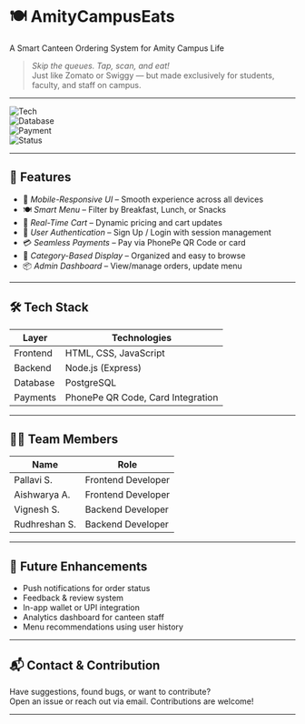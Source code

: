 # 🍽 AmityCampusEats  
A Smart Canteen Ordering System for Amity Campus Life

> *Skip the queues. Tap, scan, and eat!*  
Just like Zomato or Swiggy — but made exclusively for students, faculty, and staff on campus.

---

![Tech](https://img.shields.io/badge/Built%20With-HTML%2C%20CSS%2C%20JavaScript-blue)  
![Database](https://img.shields.io/badge/Database-PostgreSQL-blueviolet)  
![Payment](https://img.shields.io/badge/Payments-PhonePe%20QR%20Code-success)  
![Status](https://img.shields.io/badge/Status-In%20Progress-yellow)

---

## 🚀 Features

- 📱 *Mobile-Responsive UI* – Smooth experience across all devices  
- 🍽 *Smart Menu* – Filter by Breakfast, Lunch, or Snacks  
- 🛒 *Real-Time Cart* – Dynamic pricing and cart updates  
- 🔐 *User Authentication* – Sign Up / Login with session management  
- 💳 *Seamless Payments* – Pay via PhonePe QR Code or card  
- 📂 *Category-Based Display* – Organized and easy to browse  
- 📦 *Admin Dashboard* – View/manage orders, update menu  

---

## 🛠 Tech Stack

| Layer     | Technologies                        |
|-----------|-------------------------------------|
| Frontend  | HTML, CSS, JavaScript               |
| Backend   | Node.js (Express)                   |
| Database  | PostgreSQL                          |
| Payments  | PhonePe QR Code, Card Integration   |

---


## 👨‍💻 Team Members

| Name           | Role                |
|----------------|---------------------|
| Pallavi S.     | Frontend Developer  |
| Aishwarya A.   | Frontend Developer  |
| Vignesh S.     | Backend Developer   |
| Rudhreshan S.  | Backend Developer   |

---

## 🧠 Future Enhancements

- Push notifications for order status  
- Feedback & review system  
- In-app wallet or UPI integration  
- Analytics dashboard for canteen staff  
- Menu recommendations using user history  

---

## 📬 Contact & Contribution

Have suggestions, found bugs, or want to contribute?  
Open an issue or reach out via email. Contributions are welcome!

---

